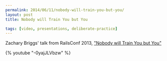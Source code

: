 ```yaml
---
permalink: 2014/06/11/nobody-will-train-you-but-you/
layout: post
title: Nobody will Train You but You

tags: [video, presentations, deliberate-practice]
---
```


Zachary Briggs' talk from RailsConf 2013, ["Nobody will Train You but You"](http://www.confreaks.com/videos/2427-railsconf2013-nobody-will-train-you-but-you)

{% youtube "-0yajJLVbzw" %}
